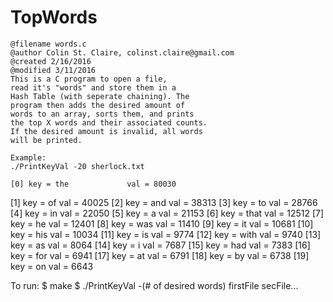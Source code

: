 # TopWords

	@filename words.c
	@author Colin St. Claire, colinst.claire@gmail.com
	@created 2/16/2016
	@modified 3/11/2016
	This is a C program to open a file,
	read it's "words" and store them in a 
	Hash Table (with seperate chaining). The
	program then adds the desired amount of
	words to an array, sorts them, and prints
	the top X words and their associated counts.
	If the desired amount is invalid, all words
	will be printed.
	
	Example:
	./PrintKeyVal -20 sherlock.txt
	
	[0] key = the             val = 80030
  [1] key = of              val = 40025
  [2] key = and             val = 38313
  [3] key = to              val = 28766
  [4] key = in              val = 22050
  [5] key = a               val = 21153
  [6] key = that            val = 12512
  [7] key = he              val = 12401
  [8] key = was             val = 11410
  [9] key = it              val = 10681
  [10] key = his             val = 10034
  [11] key = is              val = 9774
  [12] key = with            val = 9740
  [13] key = as              val = 8064
  [14] key = i               val = 7687
  [15] key = had             val = 7383
  [16] key = for             val = 6941
  [17] key = at              val = 6791
  [18] key = by              val = 6738
  [19] key = on              val = 6643
  
  
  To run:
  $ make
  $ ./PrintKeyVal -(# of desired words) firstFile secFile...
  
